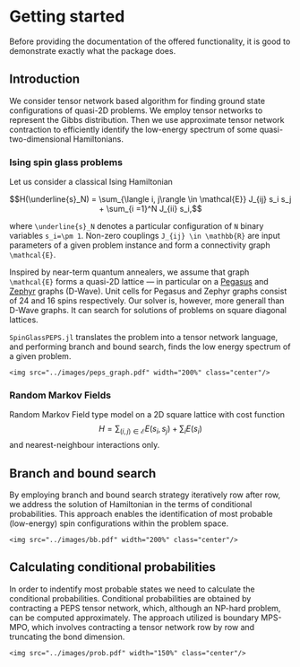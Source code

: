 # Getting started
Before providing the documentation of the offered functionality, it is good to demonstrate exactly what the package does.

## Introduction
We consider tensor network based algorithm for finding ground state configurations of quasi-2D problems. We employ tensor networks to represent the Gibbs distribution. Then we use approximate tensor network contraction to efficiently identify the low-energy spectrum of some quasi-two-dimensional Hamiltonians.

### Ising spin glass problems
Let us consider a classical Ising Hamiltonian
```math
H(\underline{s}_N) =  \sum_{\langle i, j\rangle \in \mathcal{E}} J_{ij} s_i s_j + \sum_{i =1}^N J_{ii} s_i,
```
where ``\underline{s}_N`` denotes a particular configuration of ``N`` binary variables ``s_i=\pm 1``. Non-zero couplings ``J_{ij} \in \mathbb{R}`` are input parameters of a given problem instance and form a connectivity graph ``\mathcal{E}``.

Inspired by near-term quantum annealers, we assume that graph ``\mathcal{E}`` forms a quasi-2D lattice — in particular on a [Pegasus](https://docs.dwavesys.com/docs/latest/c_gs_4.html#pegasus-graph) and [Zephyr](https://docs.dwavesys.com/docs/latest/c_gs_4.html#zephyr-graph) graphs (D-Wave). Unit cells for Pegasus and Zephyr graphs consist of 24 and 16 spins respectively. Our solver is, however, more generall than D-Wave graphs. It can search for solutions of problems on square diagonal lattices. 

`SpinGlassPEPS.jl` translates the problem into a tensor network language, and performing branch and bound search, finds the low energy spectrum of a given problem.

```@raw html
<img src="../images/peps_graph.pdf" width="200%" class="center"/>
```
### Random Markov Fields
Random Markov Field type model on a 2D square lattice with cost function
$$H =  \sum_{(i,j) \in \mathcal{E}} E(s_i, s_j) + \sum_{i} E(s_i)$$
and nearest-neighbour interactions only.

## Branch and bound search
By employing branch and bound search strategy iteratively row after row, we address the solution of Hamiltonian in the terms of conditional probabilities. This approach enables the identification of most probable (low-energy) spin configurations within the problem space. 

```@raw html
<img src="../images/bb.pdf" width="200%" class="center"/>
```

## Calculating conditional probabilities

In order to indentify most probable states we need to calculate the conditional probabilities. Conditional probabilities are obtained by contracting a PEPS tensor network, which, although an NP-hard problem, can be computed approximately. The approach utilized is boundary MPS-MPO, which involves contracting a tensor network row by row and truncating the bond dimension.

```@raw html
<img src="../images/prob.pdf" width="150%" class="center"/>
```